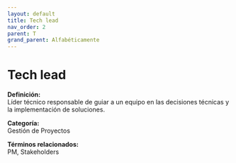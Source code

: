 ```yaml
---
layout: default
title: Tech lead
nav_order: 2
parent: T
grand_parent: Alfabéticamente
---
```


# Tech lead

**Definición:**  
Líder técnico responsable de guiar a un equipo en las decisiones técnicas y la implementación de soluciones.

**Categoría:**  
Gestión de Proyectos  

  


**Términos relacionados:**  
PM, Stakeholders
